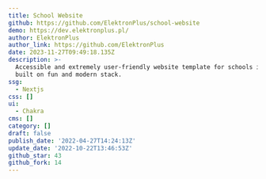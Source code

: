 ```yaml
---
title: School Website
github: https://github.com/ElektronPlus/school-website
demo: https://dev.elektronplus.pl/
author: ElektronPlus
author_link: https://github.com/ElektronPlus
date: 2023-11-27T09:49:18.135Z
description: >-
  Accessible and extremely user-friendly website template for schools in Poland,
  built on fun and modern stack.
ssg:
  - Nextjs
css: []
ui:
  - Chakra
cms: []
category: []
draft: false
publish_date: '2022-04-27T14:24:13Z'
update_date: '2022-10-22T13:46:53Z'
github_star: 43
github_fork: 14
---
```

